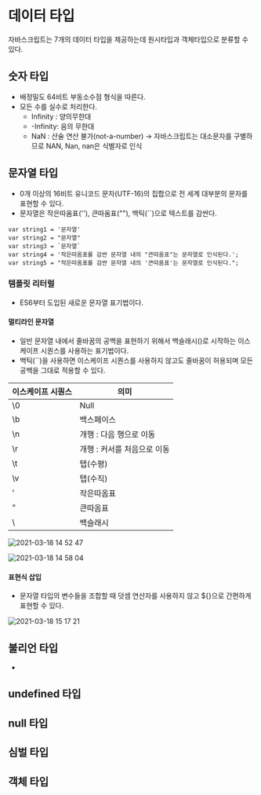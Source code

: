 # 데이터 타입
자바스크립트는 7개의 데이터 타입을 제공하는데 원시타입과 객체타입으로 분류할 수 있다.

## 숫자 타입
- 배정밀도 64비트 부동소수점 형식을 따른다.
- 모든 수를 실수로 처리한다.
  - Infinity : 양의무한대
  - -Infinity: 음의 무한대
  - NaN : 산술 연산 불가(not-a-number) → 자바스크립트는 대소문자를 구별하므로 NAN, Nan, nan은 식별자로 인식

## 문자열 타입
- 0개 이상의 16비트 유니코드 문자(UTF-16)의 집합으로 전 세계 대부분의 문자를 표현할 수 있다.
- 문자열은 작은따옴표(''), 큰따옴표(""), 백틱(``)으로 텍스트를 감싼다.
```
var string1 = '문자열'
var string2 = "문자열"
var string3 = `문자열`
var string4 = '작은따옴표를 감싼 문자열 내의 "큰따옴표"는 문자열로 인식된다.';
var string5 = "작은따옴표를 감싼 문자열 내의 '큰따옴표'는 문자열로 인식된다.";
```

### 템플릿 리터럴
  - ES6부터 도입된 새로운 문자열 표기법이다.
#### 멀티라인 문자열
  - 일반 문자열 내에서 줄바꿈의 공백을 표현하기 위해서 백슬래시(\)로 시작하는 이스케이프 시퀀스를 사용하는 표기법이다.
  - 백틱(``)을 사용하면 이스케이프 시퀀스를 사용하지 않고도 줄바꿈이 허용되며 모든 공백을 그대로 적용할 수 있다. 

|이스케이프 시퀀스|의미|
|-|-|
|\0|Null|
|\b|백스페이스|
|\n|개행 : 다음 행으로 이동|
|\r|개행 : 커서를 처음으로 이동|
|\t|탭(수평)|
|\v|탭(수직)|
|\'|작은따옴표|
|\"|큰따옴표|
|\\ |백슬래시|

![2021-03-18 14 52 47](https://user-images.githubusercontent.com/35294456/111579709-d54afd00-87f9-11eb-92b2-ef1bb0e7146e.png)

![2021-03-18 14 58 04](https://user-images.githubusercontent.com/35294456/111580087-60c48e00-87fa-11eb-9186-82ee7b3f0459.png)

#### 표현식 삽입
- 문자열 타입의 변수들을 조합할 때 덧셈 연산자를 사용하지 않고 ${}으로 간편하게 표현할 수 있다.

![2021-03-18 15 17 21](https://user-images.githubusercontent.com/35294456/111581676-0b3db080-87fd-11eb-8369-c874d34e9c39.png)

## 불리언 타입
- 

## undefined 타입


## null 타입


## 심벌 타입


## 객체 타입
